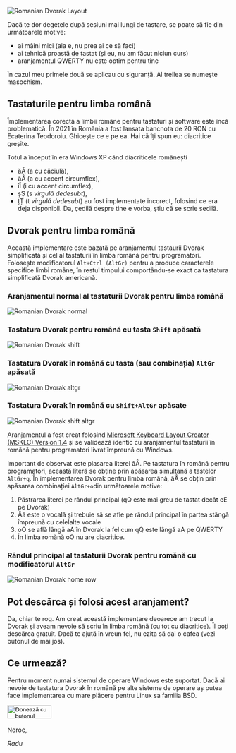 

![Romanian Dvorak Layout](https://raw.githubusercontent.com/thelightstain/tastatura-dvorak-romana/main/docs/assets/images/romanian-dvorak.png)

Dacă te dor degetele după sesiuni mai lungi de tastare, se poate să fie din următoarele motive:
- ai mâini mici (aia e, nu prea ai ce să faci)
- ai tehnică proastă de tastat (și eu, nu am făcut niciun curs)
- aranjamentul QWERTY nu este optim pentru tine

În cazul meu primele două se aplicau cu siguranță. Al treilea se numește masochism.

## Tastaturile pentru limba română

Împlementarea corectă a limbii române pentru tastaturi și software este încă problematică. În 2021 în România a fost lansata bancnota de 20 RON cu Ecaterina Teodoroiu. Ghicește ce e pe ea. Hai că îți spun eu: diacritice greșite.

Totul a început în era Windows XP când diacriticele românești
 - ăĂ (a cu căciulă), 
 - âÂ (a cu accent circumflex), 
 - îÎ (i cu accent circumflex), 
 - șȘ (s *virgulă dedesubt*), 
 - țȚ (t *virgulă dedesubt*) 
 au fost implementate incorect, folosind ce era deja disponibil. Da, çedilă despre tine e vorba, știu că se scrie sedilă.

## Dvorak pentru limba română

Această implementare este bazată pe aranjamentul tastaurii Dvorak simplificată și cel al tastaturii în limba română pentru programatori. Folosește modificatorul `Alt+Ctrl (AltGr)` pentru a produce caracterele specifice limbi române, în restul timpului comportându-se exact ca tastatura simplificată Dvorak americană.

### Aranjamentul normal al tastaturii Dvorak pentru limba română

![Romanian Dvorak normal](https://raw.githubusercontent.com/thelightstain/tastatura-dvorak-romana/main/docs/assets/images/ro-dv.png)

### Tastatura Dvorak pentru română cu tasta `Shift` apăsată

![Romanian Dvorak shift](https://raw.githubusercontent.com/thelightstain/tastatura-dvorak-romana/main/docs/assets/images/ro-dv-shift.png)

### Tastatura Dvorak în română cu tasta (sau combinația) `AltGr` apăsată

![Romanian Dvorak altgr](https://raw.githubusercontent.com/thelightstain/tastatura-dvorak-romana/main/docs/assets/images/ro-dv-altgr.png)

### Tastatura Dvorak în română cu `Shift+AltGr` apăsate

![Romanian Dvorak shift altgr](https://raw.githubusercontent.com/thelightstain/tastatura-dvorak-romana/main/docs/assets/images/ro-dv-shift-altgr.png)

Aranjamentul a fost creat folosind [Microsoft Keyboard Layout Creator (MSKLC) Version 1.4](https://www.microsoft.com/en-us/download/details.aspx?id=102134) și se validează identic cu aranjamentul tastaturii în română pentru programatori livrat împreună cu Windows.

Important de observat este plasarea literei âÂ. Pe tastatura în română pentru programatori, această literă se obține prin apăsarea simultană a tastelor `AltGr+q`. În implementarea Dvorak pentru limba română, âÂ se obțin prin apăsarea combinației `AltGr+o`din următoarele motive:

 1. Păstrarea literei pe rândul principal (qQ este mai greu de tastat decât eE pe Dvorak)
 2. Ââ este o vocală și trebuie să se afle pe rândul principal în partea stângă împreună cu celelalte vocale
 3. oO se află lângă aA în Dvorak la fel cum qQ este lângă aA pe QWERTY
 3. În limba romănă oO nu are diacritice.

### Rândul principal al tastaturii Dvorak pentru romănă cu modificatorul `AltGr`

![Romanian Dvorak home row](https://raw.githubusercontent.com/thelightstain/tastatura-dvorak-romana/main/docs/assets/images/romanian-dvorak-altgr-homerow.png)

## Pot descărca și folosi acest aranjament?

Da, chiar te rog. Am creat această implementare deoarece am trecut la Dvorak și aveam nevoie să scriu în limba română (cu tot cu diacritice). Îl poți descărca gratuit. Dacă te ajută în vreun fel, nu ezita să dai o cafea (vezi butonul de mai jos).

## Ce urmează?

Pentru moment numai sistemul de operare Windows este suportat. Dacă ai nevoie de tastatura Dvorak în română pe alte sisteme de operare aș putea face implementarea cu mare plăcere pentru Linux sa familia BSD.

  <form id="paypal_button" action="https://www.paypal.com/donate" method="post" target="_top">
  <input type="hidden" name="business" value="9NQ3C668RVAC4" />
  <input type="hidden" name="no_recurring" value="0" />
  <input type="hidden" name="item_name" value="Deci îți place tastatura Dvorak? Și mie, măcar suntem doi. Mulțumesc pentru cafea!" />
  <input type="hidden" name="currency_code" value="RON" />
  <input type="image" src="https://raw.githubusercontent.com/thelightstain/tastatura-dvorak-romana/main/docs/assets/images/buy-me-a-coffee.png" width="100" height="30" border="0" name="submit" title="PayPal - modul sigur și ușor de a plăti online!" alt="Donează cu butonul PayPal" />
  <img alt="" border="0" src="https://www.paypal.com/en_US/i/scr/pixel.gif" width="1" height="1" />
  </form>
Noroc,

*Radu*

